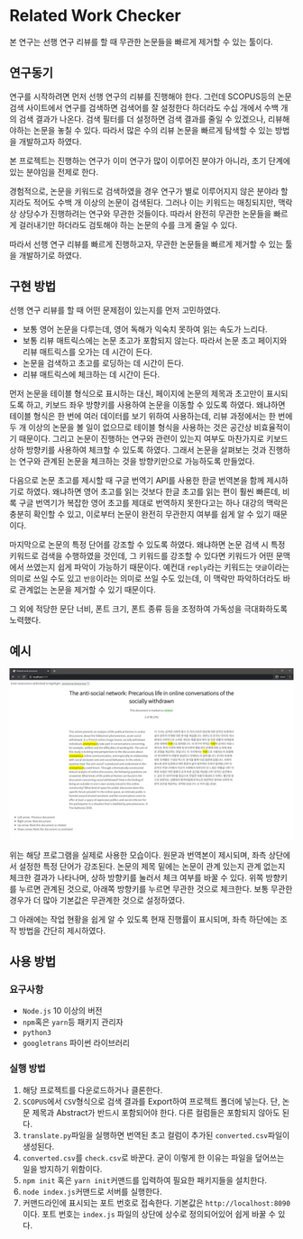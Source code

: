 # Related Work Checker

본 연구는 선행 연구 리뷰를 할 때 무관한 논문들을 빠르게 제거할 수 있는 툴이다.

## 연구동기

연구를 시작하려면 먼저 선행 연구의 리뷰를 진행해야 한다. 그런데 SCOPUS등의 논문 검색 사이트에서 연구를 검색하면 검색어를 잘 설정한다 하더라도 수십 개에서 수백 개의 검색 결과가 나온다. 검색 필터를 더 설정하면 검색 결과를 줄일 수 있겠으나, 리뷰해야하는 논문을 놓칠 수 있다. 따라서 많은 수의 리뷰 논문을 빠르게 탐색할 수 있는 방법을 개발하고자 하였다.

본 프로젝트는 진행하는 연구가 이미 연구가 많이 이루어진 분야가 아니라, 초기 단계에 있는 분야임을 전제로 한다.

경험적으로, 논문을 키워드로 검색하였을 경우 연구가 별로 이루어지지 않은 분야라 할지라도 적어도 수백 개 이상의 논문이 검색된다. 그러나 이는 키워드는 매칭되지만, 맥락상 상당수가 진행하려는 연구와 무관한 것들이다. 따라서 완전히 무관한 논문들을 빠르게 걸러내기만 하더라도 검토해야 하는 논문의 수를 크게 줄일 수 있다.

따라서 선행 연구 리뷰를 빠르게 진행하고자, 무관한 논문들을 빠르게 제거할 수 있는 툴을 개발하기로 하였다.

## 구현 방법

선행 연구 리뷰를 할 때 어떤 문제점이 있는지를 먼저 고민하였다.

- 보통 영어 논문을 다루는데, 영어 독해가 익숙치 못하여 읽는 속도가 느리다.
- 보통 리뷰 매트릭스에는 논문 초고가 포함되지 않는다. 따라서 논문 초고 페이지와 리뷰 매트릭스를 오가는 데 시간이 든다.
- 논문을 검색하고 초고를 로딩하는 데 시간이 든다.
- 리뷰 매트릭스에 체크하는 데 시간이 든다.

 먼저 논문을 테이블 형식으로 표시하는 대신, 페이지에 논문의 제목과 초고만이 표시되도록 하고, 키보드 좌우 방향키를 사용하여 논문을 이동할 수 있도록 하였다. 왜냐하면 테이블 형식은 한 번에 여러 데이터를 보기 위하여 사용하는데, 리뷰 과정에서는 한 번에 두 개 이상의 논문을 볼 일이 없으므로 테이블 형식을 사용하는 것은 공간상 비효율적이기 때문이다. 그리고 논문이 진행하는 연구와 관련이 있는지 여부도 마찬가지로 키보드 상하 방향키를 사용하여 체크할 수 있도록 하였다. 그래서 논문을 살펴보는 것과 진행하는 연구와 관계된 논문을 체크하는 것을 방향키만으로 가능하도록 만들었다.

다음으로 논문 초고를 제시할 때 구글 번역기 API를 사용한 한글 번역본을 함께 제시하기로 하였다. 왜냐하면 영어 초고를 읽는 것보다 한글 초고를 읽는 편이 훨씬 빠른데, 비록 구글 번역기가 복잡한 영어 초고를 제대로 번역하지 못한다고는 하나 대강의 맥락은 충분히 확인할 수 있고, 이로부터 논문이 완전히 무관한지 여부를 쉽게 알 수 있기 때문이다.

마지막으로 논문의 특정 단어를 강조할 수 있도록 하였다. 왜냐하면 논문 검색 시 특정 키워드로 검색을 수행하였을 것인데, 그 키워드를 강조할 수 있다면 키워드가 어떤 문맥에서 쓰였는지 쉽게 파악이 가능하기 때문이다. 예컨대 `reply`라는 키워드는 `댓글`이라는 의미로 쓰일 수도 있고 `반응`이라는 의미로 쓰일 수도 있는데, 이 맥락만 파악하더라도 바로 관계없는 논문을 제거할 수 있기 때문이다.

그 외에 적당한 문단 너비, 폰트 크기, 폰트 종류 등을 조정하여 가독성을 극대화하도록 노력했다.

## 예시

![image-20201006213618258](image-20201006213618258.png)

위는 해당 프로그램을 실제로 사용한 모습이다. 원문과 번역본이 제시되며, 좌측 상단에서 설정한 특정 단어가 강조된다. 논문의 제목 밑에는 논문이 관계 있는지 관계 없는지 체크한 결과가 나타나며, 상하 방향키를 눌러서 체크 여부를 바꿀 수 있다. 위쪽 방향키를 누르면 관계된 것으로, 아래쪽 방향키를 누르면 무관한 것으로 체크한다. 보통 무관한 경우가 더 많아 기본값은 무관계한 것으로 설정하였다.

그 아래에는 작업 현황을 쉽게 알 수 있도록 현재 진행률이 표시되며, 좌측 하단에는 조작 방법을 간단히 제시하였다.

## 사용 방법

### 요구사항

- `Node.js` 10 이상의 버전
- `npm`혹은 `yarn`등 패키지 관리자
- `python3`
- `googletrans` 파이썬 라이브러리

### 실행 방법

1. 해당 프로젝트를 다운로드하거나 클론한다.
2. `SCOPUS`에서 `CSV`형식으로 검색 결과를 Export하여 프로젝트 폴더에 넣는다. 단, 논문 제목과 Abstract가 반드시 포함되어야 한다. 다른 컬럼들은 포함되지 않아도 된다.
3. `translate.py`파일을 실행하면 번역된 초고 컬럼이 추가된 `converted.csv`파일이 생성된다.
4. `converted.csv`를 `check.csv`로 바꾼다. 굳이 이렇게 한 이유는 파일을 덮어쓰는 일을 방지하기 위함이다.
5. `npm init` 혹은 `yarn init`커맨드를 입력하여 필요한 패키지들을 설치한다.
6. `node index.js`커맨드로 서버를 실행한다.
7. 커맨드라인에 표시되는 포트 번호로 접속한다. 기본값은 `http://localhost:8090`이다. 포트 번호는 `index.js` 파일의 상단에 상수로 정의되어있어 쉽게 바꿀 수 있다.